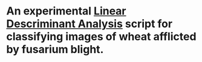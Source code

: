 # An experimental [Linear Descriminant Analysis](https://en.wikipedia.org/wiki/Linear_discriminant_analysis) script for classifying images of wheat afflicted by fusarium blight.


